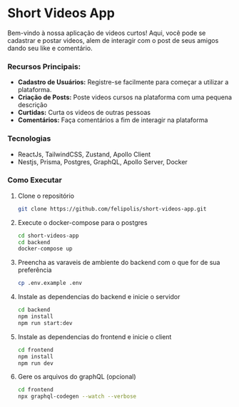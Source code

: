 # Short Videos App

Bem-vindo à nossa aplicação de videos curtos! Aqui, você pode se cadastrar e postar videos, alem de interagir com o post de seus amigos dando seu like e comentário.

### Recursos Principais:

* **Cadastro de Usuários:** Registre-se facilmente para começar a utilizar a plataforma.
* **Criação de Posts:** Poste videos cursos na plataforma com uma pequena descrição
* **Curtidas:** Curta os videos de outras pessoas
* **Comentários:** Faça comentários a fim de interagir na plataforma

### Tecnologias

* ReactJs, TailwindCSS, Zustand, Apollo Client
* Nestjs, Prisma, Postgres, GraphQL, Apollo Server, Docker

### Como Executar

1. Clone o repositório
   ```bash
   git clone https://github.com/felipolis/short-videos-app.git
   ```
2. Execute o docker-compose para o postgres
   ```bash
   cd short-videos-app
   cd backend
   docker-compose up
   ```
3. Preencha as varaveis de ambiente do backend com o que for de sua preferência
   ```bash
   cp .env.example .env
   ```
4. Instale as dependencias do backend e inicie o servidor
   ```bash
   cd backend
   npm install
   npm run start:dev
   ```
5. Instale as dependencias do frontend e inicie o client
   ```bash
   cd frontend
   npm install
   npm run dev
   ```
6. Gere os arquivos do graphQL (opcional)
   ```bash
   cd frontend
   npx graphql-codegen --watch --verbose
   ```
